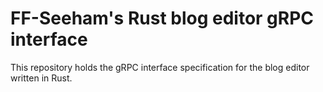 # FF-Seeham's Rust blog editor gRPC interface

This repository holds the gRPC interface specification for the blog editor written in Rust.
